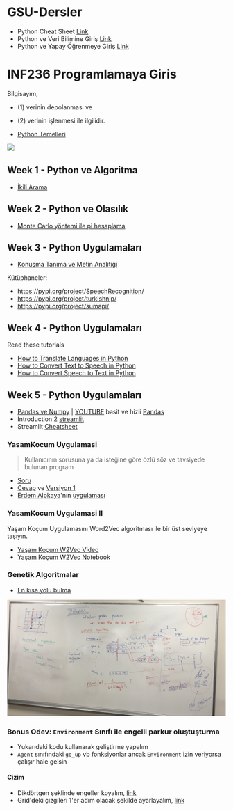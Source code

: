 # GSU-Dersler

 - Python Cheat Sheet [Link](http://ehmatthes.github.io/pcc/cheatsheets/README.html)
 - Python ve Veri Bilimine Giriş [Link](https://github.com/uzay00/KaVe-Egitim/tree/master/VeriBilimi)
 - Python ve Yapay Öğrenmeye Giriş [Link](https://github.com/kaveai/veribilimiyazokulu)


# INF236 Programlamaya Giris

Bilgisayım, 
 - (1) verinin depolanması ve 
 - (2) verinin işlenmesi ile ilgilidir. 

 - [Python Temelleri](https://nbviewer.org/github/uzay00/KaVe-Egitim/blob/master/VeriBilimi/0%20-%20Python%20Temeller.ipynb)

![](https://github.com/uzay00/GSU-Dersler/blob/main/INF113%20Bilgisayar%20M%C3%BChendisli%C4%9Fine%20Giri%C5%9F/programlama.png)


##  Week 1 - Python ve Algoritma
 - [İkili Arama](https://github.com/uzay00/GSU-Dersler/blob/main/Donem1/INF236%20Programlama%20Uygulamalar%C4%B1/icerik/GSU_INF236_Ders_1.ipynb)


## Week 2 - Python ve Olasılık
 - [Monte Carlo yöntemi ile pi hesaplama](https://github.com/uzay00/GSU-Dersler/blob/main/Donem1/INF236%20Programlama%20Uygulamalar%C4%B1/icerik/Ders%202%20-%20Olas%C4%B1l%C4%B1k.ipynb)


## Week 3 - Python Uygulamaları
 - [Konuşma Tanıma ve Metin Analitiği](https://github.com/uzay00/GSU-Dersler/blob/main/Donem1/INF236%20Programlama%20Uygulamalar%C4%B1/icerik/Ses%20Tanima.ipynb)

Kütüphaneler: 
 - https://pypi.org/project/SpeechRecognition/
 - https://pypi.org/project/turkishnlp/
 - https://pypi.org/project/sumapi/


## Week 4 - Python Uygulamaları

Read these tutorials
 - [How to Translate Languages in Python](https://www.thepythoncode.com/article/translate-text-in-python)
 - [How to Convert Text to Speech in Python](https://www.thepythoncode.com/article/convert-text-to-speech-in-python)
 - [How to Convert Speech to Text in Python](https://www.thepythoncode.com/article/using-speech-recognition-to-convert-speech-to-text-python)

## Week 5 - Python Uygulamaları
 - [Pandas ve Numpy](https://github.com/kaveai/veribilimiyazokulu/blob/main/Ders%20%C4%B0%C3%A7erikleri/Pandas%20ve%20Numpy.ipynb) | [YOUTUBE](https://youtu.be/cr45U2dxyjY?t=11828) basit ve hizli [Pandas](https://nbviewer.org/github/uzay00/KaVe-Egitim/blob/master/VeriBilimi/2a%20-%20Intro%20to%20Data%20Analysis%20with%20Pandas.ipynb)
 - Introduction 2 [streamlit](https://hersanyagci.medium.com/introduction-to-streamlit-for-machine-learning-web-app-cd89c4181c33)
 - Streamlit [Cheatsheet](https://share.streamlit.io/daniellewisdl/streamlit-cheat-sheet/app.py)

### YasamKocum Uygulamasi
> Kullanıcının sorusuna ya da isteğine göre özlü söz ve tavsiyede bulunan program

 - [Soru](https://nbviewer.jupyter.org/github/uzay00/KaVe-Egitim/blob/master/VeriBilimi/4a1-%20%28Basitlestirilmis%29%20Yasam%20Kocu%20Uygulamasi%20SORULAR.ipynb)
 - [Cevap](https://github.com/uzay00/KaVe-Egitim/blob/master/VeriBilimi/4a2%20-%20(Basitlestirilmis)%20Yasam%20Kocu%20Uygulamasi%20CEVAPLAR.ipynb) ve [Versiyon 1](https://github.com/uzay00/KaVe-Egitim/blob/master/VeriBilimi/4a3%20-%20(Basitleştirilmiş)%20YasamKocum%20Uygulaması%20--%20versiyon%201%20--.ipynb)
 - [Erdem Alpkaya](https://www.linkedin.com/in/erdemalpkaya/)'nın [uygulaması](https://github.com/erdemalpkaya/Aphorism-Recommendation)

### YasamKocum Uygulamasi II
Yaşam Koçum Uygulamasını Word2Vec algoritması ile bir üst seviyeye taşıyın.
  - [Yaşam Koçum W2Vec Video](https://www.youtube.com/watch?v=xz45EaSpf4Y)
  - [Yaşam Koçum W2Vec Notebook](https://github.com/aycignl/python_hour/blob/master/life_coach_application.ipynb)


### Genetik Algoritmalar
  - [En kısa yolu bulma](https://github.com/uzay00/GSU-Dersler/blob/main/Donem1/INF236%20Programlama%20Uygulamalar%C4%B1/icerik/Genetic%20Algorithm%20Shortest%20Path%20Clean%20Code%20.ipynb)


![](https://github.com/uzay00/GSU-Dersler/blob/main/Donem1/INF236%20Programlama%20Uygulamalar%C4%B1/icerik/GA.jpg)

### Bonus Odev: `Environment` Sınıfı ile engelli parkur oluştuşturma
 - Yukarıdaki kodu kullanarak geliştirme yapalım
 - `Agent` sınıfındaki `go_up` vb fonksiyonlar ancak `Environment` izin veriyorsa çalışır hale gelsin

#### Cizim
 - Dikdörtgen şeklinde engeller koyalım, [link](https://www.geeksforgeeks.org/matplotlib-patches-rectangle-in-python/)
 - Grid'deki çizgileri 1'er adım olacak şekilde ayarlayalım, [link](https://stackoverflow.com/questions/24943991/change-grid-interval-and-specify-tick-labels-in-matplotlib)

